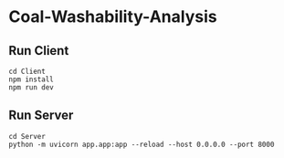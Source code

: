 # Coal-Washability-Analysis

## Run Client

    cd Client
    npm install
    npm run dev

## Run Server
    cd Server
    python -m uvicorn app.app:app --reload --host 0.0.0.0 --port 8000